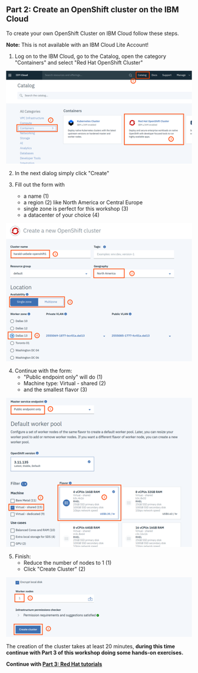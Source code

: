 ## Part 2: Create an OpenShift cluster on the IBM Cloud

To create your own OpenShift Cluster on IBM Cloud follow these steps. 

__Note:__ This is not available with an IBM Cloud Lite Account!

1. Log on to the IBM Cloud, go to the Catalog, open the category "Containers" and select "Red Hat OpenShift Cluster"

![OS Catalog](images/os_cloud_catalog.png)

2. In the next dialog simply click "Create"

3. Fill out the form with
   * a name (1)
   * a region (2) like North America or Central Europe
   * single zone is perfect for this workshop (3)
   * a datacenter of your choice (4)

![OS Create 1g](images/os_create_cluster1.png)

4. Continue with the form:
    * "Public endpoint only" will do (1)
    * Machine type: Virtual - shared (2)
    * and the smallest flavor (3)

![OS Create 1g](images/os_create_cluster2.png)   

5. Finish:
   * Reduce the number of nodes to 1 (1)
   * Click "Create Cluster" (2)

![OS Create 1g](images/os_create_cluster3.png)  

The creation of the cluster takes at least 20 minutes, __during this time continue with Part 3 of this workshop doing some hands-on exercises.__


__Continue with [Part 3: Red Hat tutorials](https://github.com/nheidloff/openshift-on-ibm-cloud-workshops/blob/master/1-understanding-openshift/Part3.md#part-3-red-hat-tutorials)__
